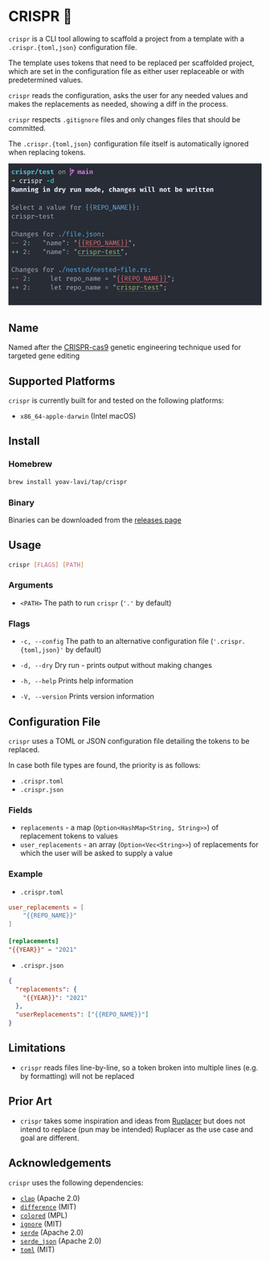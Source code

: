 # CRISPR 🧬

`crispr` is a CLI tool allowing to scaffold a project from a template with a `.crispr.{toml,json}` configuration file.

The template uses tokens that need to be replaced per scaffolded project, which are set in the configuration file as either user replaceable or with predetermined values.

`crispr` reads the configuration, asks the user for any needed values and makes the replacements as needed, showing a diff in the process.

`crispr` respects `.gitignore` files and only changes files that should be committed.

The `.crispr.{toml,json}` configuration file itself is automatically ignored when replacing tokens.

![usage](https://github.com/yoav-lavi/crispr/raw/main/usage.png)

## Name

Named after the [CRISPR-cas9](https://wikipedia.org/wiki/CRISPR_gene_editing) genetic engineering technique used for targeted gene editing

## Supported Platforms

`crispr` is currently built for and tested on the following platforms:

- `x86_64-apple-darwin` (Intel macOS)

## Install

### Homebrew

```sh
brew install yoav-lavi/tap/crispr
```

### Binary

Binaries can be downloaded from the [releases page](https://github.com/yoav-lavi/crispr/releases)

## Usage

```sh
crispr [FLAGS] [PATH]
```

### Arguments

- `<PATH>`    The path to run `crispr` (`'.'` by default)

### Flags

- `-c, --config`     The path to an alternative configuration file (`'.crispr.{toml,json}'` by default)

- `-d, --dry`        Dry run - prints output without making changes

- `-h, --help`       Prints help information

- `-V, --version`    Prints version information

## Configuration File

`crispr` uses a TOML or JSON configuration file detailing the tokens to be replaced.

In case both file types are found, the priority is as follows:
- `.crispr.toml`
- `.crispr.json`

### Fields

- `replacements` - a map (`Option<HashMap<String, String>>`) of replacement tokens to values
- `user_replacements` - an array (`Option<Vec<String>>`) of replacements for which the user will be asked to supply a value

### Example

- `.crispr.toml`

```toml
user_replacements = [
    "{{REPO_NAME}}"
]

[replacements]
"{{YEAR}}" = "2021"
```

- `.crispr.json`

```json
{
  "replacements": {
    "{{YEAR}}": "2021"
  },
  "userReplacements": ["{{REPO_NAME}}"]
}
```

## Limitations

- `crispr` reads files line-by-line, so a token broken into multiple lines (e.g. by formatting) will not be replaced

## Prior Art

- `crispr` takes some inspiration and ideas from [Ruplacer](https://github.com/TankerHQ/ruplacer) but does not intend to replace (pun may be intended) Ruplacer as the use case and goal are different.

## Acknowledgements

`crispr` uses the following dependencies:

- [`clap`](https://github.com/clap-rs/clap) (Apache 2.0)
- [`difference`](https://github.com/johannhof/difference.rs) (MIT)
- [`colored`](https://github.com/mackwic/colored) (MPL)
- [`ignore`](https://github.com/BurntSushi/ripgrep/tree/master/crates/ignore) (MIT)
- [`serde`](https://github.com/serde-rs/serde) (Apache 2.0)
- [`serde_json`](https://github.com/serde-rs/json) (Apache 2.0)
- [`toml`](https://github.com/alexcrichton/toml-rs) (MIT)
